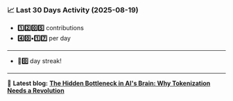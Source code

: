 <!--START_STATS-->
### 📈 Last 30 Days Activity (2025-08-19)  
- **1️⃣2️⃣0️⃣5️⃣** contributions  
- **4️⃣0️⃣•1️⃣7️⃣** per day
---
- **🎱0️⃣** day streak!
---
📝 **Latest blog:** [**The Hidden Bottleneck in AI's Brain: Why Tokenization Needs a Revolution**](https://andriak.com/blog/tokenization-revolution)
<!--END_STATS-->
